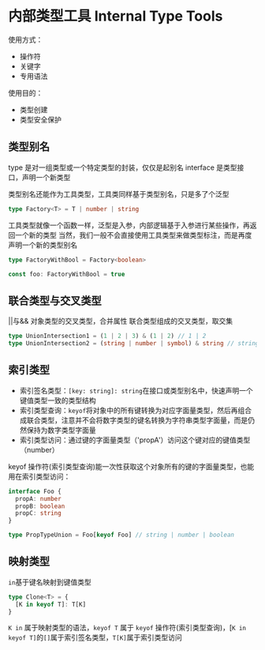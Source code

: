 # 内部类型工具 Internal Type Tools

使用方式：

- 操作符
- 关键字
- 专用语法

使用目的：

- 类型创建
- 类型安全保护

## 类型别名

type 是对一组类型或一个特定类型的封装，仅仅是起别名
interface 是类型接口，声明一个新类型

类型别名还能作为工具类型，工具类同样基于类型别名，只是多了个泛型

```ts
type Factory<T> = T | number | string
```

工具类型就像一个函数一样，泛型是入参，内部逻辑基于入参进行某些操作，再返回一个新的类型
当然，我们一般不会直接使用工具类型来做类型标注，而是再度声明一个新的类型别名

```ts
type FactoryWithBool = Factory<boolean>

const foo: FactoryWithBool = true
```

## 联合类型与交叉类型

||与&&
对象类型的交叉类型，合并属性
联合类型组成的交叉类型，取交集

```ts
type UnionIntersection1 = (1 | 2 | 3) & (1 | 2) // 1 | 2
type UnionIntersection2 = (string | number | symbol) & string // string
```

## 索引类型

- 索引签名类型：`[key: string]: string`在接口或类型别名中，快速声明一个键值类型一致的类型结构
- 索引类型查询：`keyof`将对象中的所有键转换为对应字面量类型，然后再组合成联合类型，注意并不会将数字类型的键名转换为字符串类型字面量，而是仍然保持为数字类型字面量
- 索引类型访问：通过键的字面量类型（'propA'）访问这个键对应的键值类型（number）

keyof 操作符(索引类型查询)能一次性获取这个对象所有的键的字面量类型，也能用在索引类型访问：

```ts
interface Foo {
  propA: number
  propB: boolean
  propC: string
}

type PropTypeUnion = Foo[keyof Foo] // string | number | boolean
```

## 映射类型

`in`基于键名映射到键值类型

```ts
type Clone<T> = {
  [K in keyof T]: T[K]
}
```

`K in` 属于映射类型的语法，`keyof T` 属于 `keyof` 操作符(索引类型查询)，[`K in keyof T]`的`[]`属于索引签名类型，`T[K]`属于索引类型访问
